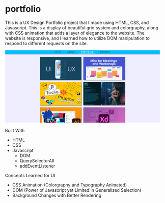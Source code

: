 # portfolio

This is a UX Design Portfolio project that I made using HTML, CSS, and Javascript. This is a display of beautiful grid system and colorgraphy, along with CSS animation that adds a layer of elegance to the website. The website is responsive, and I learned how to utilize DOM manipulation to respond to different requests on the site.

![](images/image.png)

Built With
- HTML
- CSS
- Javascript
  - DOM
  - QuerySelectorAll
  - addEventListener

Concepts Learned for UI
- CSS Animation (Colorgraphy and Typography Animated)
- DOM (Power of Javascript yet Limited in Generalized Selection)
- Background Changes with Better Rendering

